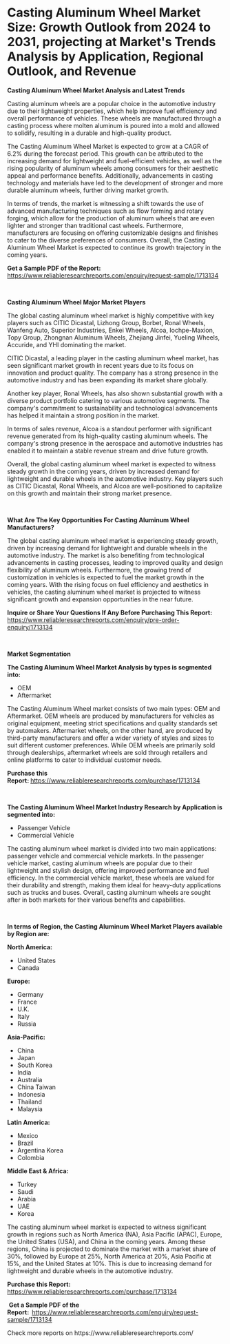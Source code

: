 <p><h1>Casting Aluminum Wheel Market Size: Growth Outlook from 2024 to 2031, projecting at Market's Trends Analysis by Application, Regional Outlook, and Revenue</h1></p><p><strong>Casting Aluminum Wheel Market Analysis and Latest Trends</strong></p>
<p><p>Casting aluminum wheels are a popular choice in the automotive industry due to their lightweight properties, which help improve fuel efficiency and overall performance of vehicles. These wheels are manufactured through a casting process where molten aluminum is poured into a mold and allowed to solidify, resulting in a durable and high-quality product.</p><p>The Casting Aluminum Wheel Market is expected to grow at a CAGR of 6.2% during the forecast period. This growth can be attributed to the increasing demand for lightweight and fuel-efficient vehicles, as well as the rising popularity of aluminum wheels among consumers for their aesthetic appeal and performance benefits. Additionally, advancements in casting technology and materials have led to the development of stronger and more durable aluminum wheels, further driving market growth.</p><p>In terms of trends, the market is witnessing a shift towards the use of advanced manufacturing techniques such as flow forming and rotary forging, which allow for the production of aluminum wheels that are even lighter and stronger than traditional cast wheels. Furthermore, manufacturers are focusing on offering customizable designs and finishes to cater to the diverse preferences of consumers. Overall, the Casting Aluminum Wheel Market is expected to continue its growth trajectory in the coming years.</p></p>
<p><strong>Get a Sample PDF of the Report:&nbsp;</strong> <a href="https://www.reliableresearchreports.com/enquiry/request-sample/1713134">https://www.reliableresearchreports.com/enquiry/request-sample/1713134</a></p>
<p>&nbsp;</p>
<p><strong>Casting Aluminum Wheel Major Market Players</strong></p>
<p><p>The global casting aluminum wheel market is highly competitive with key players such as CITIC Dicastal, Lizhong Group, Borbet, Ronal Wheels, Wanfeng Auto, Superior Industries, Enkei Wheels, Alcoa, Iochpe-Maxion, Topy Group, Zhongnan Aluminum Wheels, Zhejiang Jinfei, Yueling Wheels, Accuride, and YHI dominating the market. </p><p>CITIC Dicastal, a leading player in the casting aluminum wheel market, has seen significant market growth in recent years due to its focus on innovation and product quality. The company has a strong presence in the automotive industry and has been expanding its market share globally. </p><p>Another key player, Ronal Wheels, has also shown substantial growth with a diverse product portfolio catering to various automotive segments. The company's commitment to sustainability and technological advancements has helped it maintain a strong position in the market.</p><p>In terms of sales revenue, Alcoa is a standout performer with significant revenue generated from its high-quality casting aluminum wheels. The company's strong presence in the aerospace and automotive industries has enabled it to maintain a stable revenue stream and drive future growth.</p><p>Overall, the global casting aluminum wheel market is expected to witness steady growth in the coming years, driven by increased demand for lightweight and durable wheels in the automotive industry. Key players such as CITIC Dicastal, Ronal Wheels, and Alcoa are well-positioned to capitalize on this growth and maintain their strong market presence.</p></p>
<p>&nbsp;</p>
<p><strong>What Are The Key Opportunities For Casting Aluminum Wheel Manufacturers?</strong></p>
<p><p>The global casting aluminum wheel market is experiencing steady growth, driven by increasing demand for lightweight and durable wheels in the automotive industry. The market is also benefiting from technological advancements in casting processes, leading to improved quality and design flexibility of aluminum wheels. Furthermore, the growing trend of customization in vehicles is expected to fuel the market growth in the coming years. With the rising focus on fuel efficiency and aesthetics in vehicles, the casting aluminum wheel market is projected to witness significant growth and expansion opportunities in the near future.</p></p>
<p><strong>Inquire or Share Your Questions If Any Before Purchasing This Report:</strong> <a href="https://www.reliableresearchreports.com/enquiry/pre-order-enquiry/1713134">https://www.reliableresearchreports.com/enquiry/pre-order-enquiry/1713134</a></p>
<p>&nbsp;</p>
<p><strong>Market Segmentation</strong></p>
<p><strong>The Casting Aluminum Wheel Market Analysis by types is segmented into:</strong></p>
<p><ul><li>OEM</li><li>Aftermarket</li></ul></p>
<p><p>The Casting Aluminum Wheel market consists of two main types: OEM and Aftermarket. OEM wheels are produced by manufacturers for vehicles as original equipment, meeting strict specifications and quality standards set by automakers. Aftermarket wheels, on the other hand, are produced by third-party manufacturers and offer a wider variety of styles and sizes to suit different customer preferences. While OEM wheels are primarily sold through dealerships, aftermarket wheels are sold through retailers and online platforms to cater to individual customer needs.</p></p>
<p><strong>Purchase this Report:&nbsp;</strong><a href="https://www.reliableresearchreports.com/purchase/1713134">https://www.reliableresearchreports.com/purchase/1713134</a></p>
<p>&nbsp;</p>
<p><strong>The Casting Aluminum Wheel Market Industry Research by Application is segmented into:</strong></p>
<p><ul><li>Passenger Vehicle</li><li>Commercial Vehicle</li></ul></p>
<p><p>The casting aluminum wheel market is divided into two main applications: passenger vehicle and commercial vehicle markets. In the passenger vehicle market, casting aluminum wheels are popular due to their lightweight and stylish design, offering improved performance and fuel efficiency. In the commercial vehicle market, these wheels are valued for their durability and strength, making them ideal for heavy-duty applications such as trucks and buses. Overall, casting aluminum wheels are sought after in both markets for their various benefits and capabilities.</p></p>
<p>&nbsp;</p>
<p><strong>In terms of Region, the Casting Aluminum Wheel Market Players available by Region are:</strong></p>
<p>
    <p> <strong> North America: </strong>
        <ul>
            <li>United States</li>
            <li>Canada</li>
        </ul>
        </p> 
    <p> <strong> Europe: </strong>
        <ul>
            <li>Germany</li>
            <li>France</li>
            <li>U.K.</li>
            <li>Italy</li>
            <li>Russia</li>
        </ul>
        </p> 
    <p> <strong> Asia-Pacific: </strong>
        <ul>
            <li>China</li>
            <li>Japan</li>
            <li>South Korea</li>
            <li>India</li>
            <li>Australia</li>
            <li>China Taiwan</li>
            <li>Indonesia</li>
            <li>Thailand</li>
            <li>Malaysia</li>
        </ul>
        </p> 
    <p> <strong> Latin America: </strong>
        <ul>
            <li>Mexico</li>
            <li>Brazil</li>
            <li>Argentina Korea</li>
            <li>Colombia</li>
        </ul>
        </p> 
    <p> <strong> Middle East & Africa: </strong>
        <ul>
            <li>Turkey</li>
            <li>Saudi</li>
            <li>Arabia</li>
            <li>UAE</li>
            <li>Korea</li>
        </ul>
    </p>
    </p>
<p><p>The casting aluminum wheel market is expected to witness significant growth in regions such as North America (NA), Asia Pacific (APAC), Europe, the United States (USA), and China in the coming years. Among these regions, China is projected to dominate the market with a market share of 30%, followed by Europe at 25%, North America at 20%, Asia Pacific at 15%, and the United States at 10%. This is due to increasing demand for lightweight and durable wheels in the automotive industry.</p></p>
<p><strong>Purchase this Report: </strong><a href="https://www.reliableresearchreports.com/purchase/1713134">https://www.reliableresearchreports.com/purchase/1713134</a></p>
<p>&nbsp;<strong>Get a Sample PDF of the Report:&nbsp;&nbsp;</strong><a href="https://www.reliableresearchreports.com/enquiry/request-sample/1713134">https://www.reliableresearchreports.com/enquiry/request-sample/1713134</a></p>
<p><strong></strong></p>
<p>Check more reports on https://www.reliableresearchreports.com/</p>